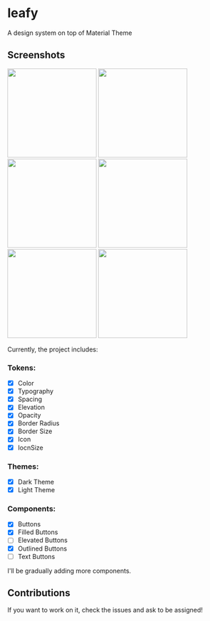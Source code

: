 # leafy

A design system on top of Material Theme

## Screenshots
<img src="https://github.com/user-attachments/assets/4ea706a6-9cda-48e3-873c-3900cfc6ee2d" width="200" />
<img src="https://github.com/user-attachments/assets/d5414c54-5381-405d-a1c0-aae2311969f5" width="200" />
</br>
<img src="https://github.com/user-attachments/assets/874d8e34-90bf-423a-8a8c-8095f1bdeb34" width="200" />
<img src="https://github.com/user-attachments/assets/3fed4f08-2e61-4aeb-ac97-14176b60511c" width="200" />
</br>
<img src="https://github.com/user-attachments/assets/9af482f8-65e3-4525-b053-e3581f70d032" width="200" />
<img src="https://github.com/user-attachments/assets/f952c8ed-d9d2-4df9-8919-55d4955e5e6a" width="200" />

Currently, the project includes:
### Tokens:
- [x]  Color
- [x]  Typography
- [x]  Spacing
- [x]  Elevation
- [x]  Opacity
- [x]  Border Radius
- [x]  Border Size
- [x]  Icon
- [x]  IocnSize

### Themes:
- [x]  Dark Theme
- [x]  Light Theme

### Components:
- [x]  Buttons
  - [x]  Filled Buttons
  - [ ]  Elevated Buttons
  - [x]  Outlined Buttons
  - [ ]  Text Buttons
     
I'll be gradually adding more components.

## Contributions
If you want to work on it, check the issues and ask to be assigned!
